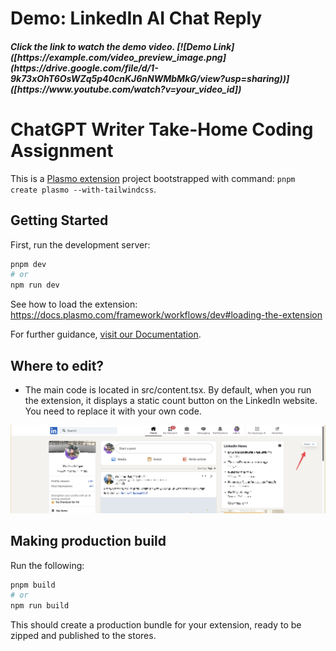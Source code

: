 <h1>Demo: LinkedIn AI Chat Reply</h1>

<h5>Click the link to watch the demo video. [![Demo Link]([https://example.com/video_preview_image.png](https://drive.google.com/file/d/1-9k73xOhT6OsWZq5p40cnKJ6nNWMbMkG/view?usp=sharing))]([https://www.youtube.com/watch?v=your_video_id])</h5>



# ChatGPT Writer Take-Home Coding Assignment

This is a [Plasmo extension](https://docs.plasmo.com/) project bootstrapped with command: `pnpm create plasmo --with-tailwindcss`.

## Getting Started

First, run the development server:

```bash
pnpm dev
# or
npm run dev
```

See how to load the extension: https://docs.plasmo.com/framework/workflows/dev#loading-the-extension

For further guidance, [visit our Documentation](https://docs.plasmo.com/).

## Where to edit?

- The main code is located in src/content.tsx. By default, when you run the extension, it displays a static count button on the LinkedIn website. You need to replace it with your own code.

![count btn on linkedin](count_btn_on_linkedin.png)

## Making production build

Run the following:

```bash
pnpm build
# or
npm run build
```

This should create a production bundle for your extension, ready to be zipped and published to the stores.
